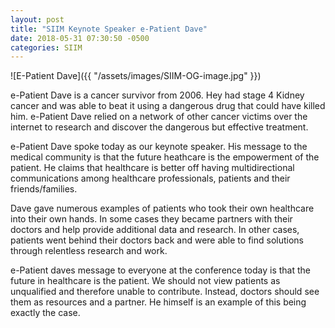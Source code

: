 ```yaml
---
layout: post
title: "SIIM Keynote Speaker e-Patient Dave" 
date: 2018-05-31 07:30:50 -0500
categories: SIIM 
---
```

![E-Patient Dave]({{ "/assets/images/SIIM-OG-image.jpg" }})

e-Patient Dave is a cancer survivor from 2006. Hey had stage 4 Kidney cancer and was able to beat it using a dangerous drug that could have killed him. e-Patient Dave relied on a network of other cancer victims over the internet to research and discover the dangerous but effective treatment. 

e-Patient Dave spoke today as our keynote speaker. His message to the medical community is that the future heathcare is the empowerment of the patient. He claims that healthcare is better off having multidirectional communications among healthcare professionals, patients and their friends/families. 

Dave gave numerous examples of patients who took their own healthcare into their own hands. In some cases they became partners with their doctors and help provide additional data and research. In other cases, patients went behind their doctors back and were able to find solutions through relentless research and work. 

e-Patient daves message to everyone at the conference today is that the future in healthcare is the patient. We should not view patients as unqualified and therefore unable to contribute. Instead, doctors should see them as resources and a partner. He himself is an example of this being exactly the case. 


